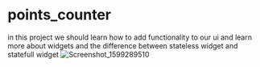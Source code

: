 # points_counter

in this project we should learn how to add functionality to our ui and learn more about widgets and the difference between stateless widget and statefull widget
![Screenshot_1599289510](https://user-images.githubusercontent.com/63080646/106394106-8987f400-6403-11eb-91ae-64f3e39c3fbc.png)
